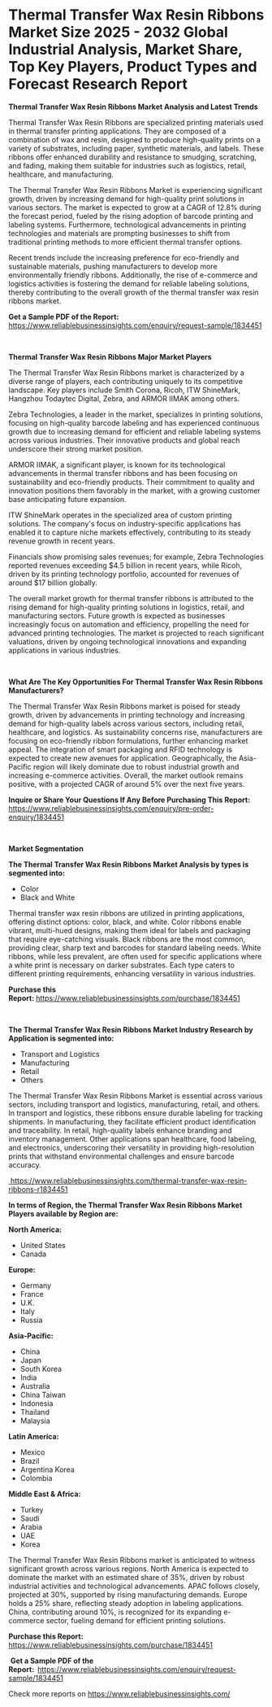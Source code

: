 <p><h1>Thermal Transfer Wax Resin Ribbons Market Size 2025 - 2032 Global Industrial Analysis, Market Share, Top Key Players, Product Types and Forecast Research Report</h1></p><p><strong>Thermal Transfer Wax Resin Ribbons Market Analysis and Latest Trends</strong></p>
<p><p>Thermal Transfer Wax Resin Ribbons are specialized printing materials used in thermal transfer printing applications. They are composed of a combination of wax and resin, designed to produce high-quality prints on a variety of substrates, including paper, synthetic materials, and labels. These ribbons offer enhanced durability and resistance to smudging, scratching, and fading, making them suitable for industries such as logistics, retail, healthcare, and manufacturing.</p><p>The Thermal Transfer Wax Resin Ribbons Market is experiencing significant growth, driven by increasing demand for high-quality print solutions in various sectors. The market is expected to grow at a CAGR of 12.8% during the forecast period, fueled by the rising adoption of barcode printing and labeling systems. Furthermore, technological advancements in printing technologies and materials are prompting businesses to shift from traditional printing methods to more efficient thermal transfer options.</p><p>Recent trends include the increasing preference for eco-friendly and sustainable materials, pushing manufacturers to develop more environmentally friendly ribbons. Additionally, the rise of e-commerce and logistics activities is fostering the demand for reliable labeling solutions, thereby contributing to the overall growth of the thermal transfer wax resin ribbons market.</p></p>
<p><strong>Get a Sample PDF of the Report:&nbsp;</strong> <a href="https://www.reliablebusinessinsights.com/enquiry/request-sample/1834451?utm_campaign=3057&utm_medium=2&utm_source=Github&utm_content=ia&utm_term=05042025&utm_id=thermal-transfer-wax-resin-ribbons">https://www.reliablebusinessinsights.com/enquiry/request-sample/1834451</a></p>
<p>&nbsp;</p>
<p><strong>Thermal Transfer Wax Resin Ribbons Major Market Players</strong></p>
<p><p>The Thermal Transfer Wax Resin Ribbons market is characterized by a diverse range of players, each contributing uniquely to its competitive landscape. Key players include Smith Corona, Ricoh, ITW ShineMark, Hangzhou Todaytec Digital, Zebra, and ARMOR IIMAK among others. </p><p>Zebra Technologies, a leader in the market, specializes in printing solutions, focusing on high-quality barcode labeling and has experienced continuous growth due to increasing demand for efficient and reliable labeling systems across various industries. Their innovative products and global reach underscore their strong market position.</p><p>ARMOR IIMAK, a significant player, is known for its technological advancements in thermal transfer ribbons and has been focusing on sustainability and eco-friendly products. Their commitment to quality and innovation positions them favorably in the market, with a growing customer base anticipating future expansion.</p><p>ITW ShineMark operates in the specialized area of custom printing solutions. The company's focus on industry-specific applications has enabled it to capture niche markets effectively, contributing to its steady revenue growth in recent years. </p><p>Financials show promising sales revenues; for example, Zebra Technologies reported revenues exceeding $4.5 billion in recent years, while Ricoh, driven by its printing technology portfolio, accounted for revenues of around $17 billion globally. </p><p>The overall market growth for thermal transfer ribbons is attributed to the rising demand for high-quality printing solutions in logistics, retail, and manufacturing sectors. Future growth is expected as businesses increasingly focus on automation and efficiency, propelling the need for advanced printing technologies. The market is projected to reach significant valuations, driven by ongoing technological innovations and expanding applications in various industries.</p></p>
<p>&nbsp;</p>
<p><strong>What Are The Key Opportunities For Thermal Transfer Wax Resin Ribbons Manufacturers?</strong></p>
<p><p>The Thermal Transfer Wax Resin Ribbons market is poised for steady growth, driven by advancements in printing technology and increasing demand for high-quality labels across various sectors, including retail, healthcare, and logistics. As sustainability concerns rise, manufacturers are focusing on eco-friendly ribbon formulations, further enhancing market appeal. The integration of smart packaging and RFID technology is expected to create new avenues for application. Geographically, the Asia-Pacific region will likely dominate due to robust industrial growth and increasing e-commerce activities. Overall, the market outlook remains positive, with a projected CAGR of around 5% over the next five years.</p></p>
<p><strong>Inquire or Share Your Questions If Any Before Purchasing This Report:</strong> <a href="https://www.reliablebusinessinsights.com/enquiry/pre-order-enquiry/1834451?utm_campaign=3057&utm_medium=2&utm_source=Github&utm_content=ia&utm_term=05042025&utm_id=thermal-transfer-wax-resin-ribbons">https://www.reliablebusinessinsights.com/enquiry/pre-order-enquiry/1834451</a></p>
<p>&nbsp;</p>
<p><strong>Market Segmentation</strong></p>
<p><strong>The Thermal Transfer Wax Resin Ribbons Market Analysis by types is segmented into:</strong></p>
<p><ul><li>Color</li><li>Black and White</li></ul></p>
<p><p>Thermal transfer wax resin ribbons are utilized in printing applications, offering distinct options: color, black, and white. Color ribbons enable vibrant, multi-hued designs, making them ideal for labels and packaging that require eye-catching visuals. Black ribbons are the most common, providing clear, sharp text and barcodes for standard labeling needs. White ribbons, while less prevalent, are often used for specific applications where a white print is necessary on darker substrates. Each type caters to different printing requirements, enhancing versatility in various industries.</p></p>
<p><strong>Purchase this Report:&nbsp;</strong><a href="https://www.reliablebusinessinsights.com/purchase/1834451?utm_campaign=3057&utm_medium=2&utm_source=Github&utm_content=ia&utm_term=05042025&utm_id=thermal-transfer-wax-resin-ribbons">https://www.reliablebusinessinsights.com/purchase/1834451</a></p>
<p>&nbsp;</p>
<p><strong>The Thermal Transfer Wax Resin Ribbons Market Industry Research by Application is segmented into:</strong></p>
<p><ul><li>Transport and Logistics</li><li>Manufacturing</li><li>Retail</li><li>Others</li></ul></p>
<p><p>The Thermal Transfer Wax Resin Ribbons Market is essential across various sectors, including transport and logistics, manufacturing, retail, and others. In transport and logistics, these ribbons ensure durable labeling for tracking shipments. In manufacturing, they facilitate efficient product identification and traceability. In retail, high-quality labels enhance branding and inventory management. Other applications span healthcare, food labeling, and electronics, underscoring their versatility in providing high-resolution prints that withstand environmental challenges and ensure barcode accuracy.</p></p>
<p><a href="https://www.reliablebusinessinsights.com/thermal-transfer-wax-resin-ribbons-r1834451?utm_campaign=3057&utm_medium=2&utm_source=Github&utm_content=ia&utm_term=05042025&utm_id=thermal-transfer-wax-resin-ribbons">&nbsp;https://www.reliablebusinessinsights.com/thermal-transfer-wax-resin-ribbons-r1834451</a></p>
<p><strong>In terms of Region, the Thermal Transfer Wax Resin Ribbons Market Players available by Region are:</strong></p>
<p>
    <p> <strong> North America: </strong>
        <ul>
            <li>United States</li>
            <li>Canada</li>
        </ul>
        </p> 
    <p> <strong> Europe: </strong>
        <ul>
            <li>Germany</li>
            <li>France</li>
            <li>U.K.</li>
            <li>Italy</li>
            <li>Russia</li>
        </ul>
        </p> 
    <p> <strong> Asia-Pacific: </strong>
        <ul>
            <li>China</li>
            <li>Japan</li>
            <li>South Korea</li>
            <li>India</li>
            <li>Australia</li>
            <li>China Taiwan</li>
            <li>Indonesia</li>
            <li>Thailand</li>
            <li>Malaysia</li>
        </ul>
        </p> 
    <p> <strong> Latin America: </strong>
        <ul>
            <li>Mexico</li>
            <li>Brazil</li>
            <li>Argentina Korea</li>
            <li>Colombia</li>
        </ul>
        </p> 
    <p> <strong> Middle East & Africa: </strong>
        <ul>
            <li>Turkey</li>
            <li>Saudi</li>
            <li>Arabia</li>
            <li>UAE</li>
            <li>Korea</li>
        </ul>
    </p>
    </p>
<p><p>The Thermal Transfer Wax Resin Ribbons market is anticipated to witness significant growth across various regions. North America is expected to dominate the market with an estimated share of 35%, driven by robust industrial activities and technological advancements. APAC follows closely, projected at 30%, supported by rising manufacturing demands. Europe holds a 25% share, reflecting steady adoption in labeling applications. China, contributing around 10%, is recognized for its expanding e-commerce sector, fueling demand for efficient printing solutions.</p></p>
<p><strong>Purchase this Report: </strong><a href="https://www.reliablebusinessinsights.com/purchase/1834451?utm_campaign=3057&utm_medium=2&utm_source=Github&utm_content=ia&utm_term=05042025&utm_id=thermal-transfer-wax-resin-ribbons">https://www.reliablebusinessinsights.com/purchase/1834451</a></p>
<p>&nbsp;<strong>Get a Sample PDF of the Report:&nbsp;&nbsp;</strong><a href="https://www.reliablebusinessinsights.com/enquiry/request-sample/1834451?utm_campaign=3057&utm_medium=2&utm_source=Github&utm_content=ia&utm_term=05042025&utm_id=thermal-transfer-wax-resin-ribbons">https://www.reliablebusinessinsights.com/enquiry/request-sample/1834451</a></p>
<p><strong></strong></p>
<p>Check more reports on <a href="https://www.reliablebusinessinsights.com/?utm_campaign=3057&utm_medium=2&utm_source=Github&utm_content=ia&utm_term=05042025&utm_id=thermal-transfer-wax-resin-ribbons">https://www.reliablebusinessinsights.com/</a></p>